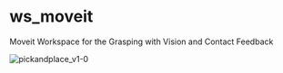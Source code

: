 # ws_moveit
Moveit Workspace for the Grasping with Vision and Contact Feedback

![pickandplace_v1-0](https://github.com/user-attachments/assets/4a3418b6-7d9d-40cb-a257-c3a6bbaf0120)
